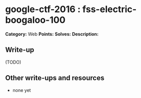 # google-ctf-2016 : fss-electric-boogaloo-100

**Category:** Web
**Points:** 
**Solves:** 
**Description:**



## Write-up

(TODO)

## Other write-ups and resources

* none yet
